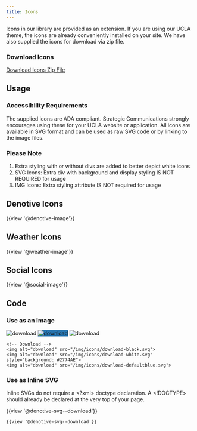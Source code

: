 ```yaml
---
title: Icons
---
```

Icons in our library are provided as an extension. If you are using our UCLA theme, the icons are already conveniently installed on your site. We have also supplied the icons for download via zip file.

### **Download Icons**
<a class="create-button" href="/UCLA-WEB-ICONS.zip">Download Icons Zip File</a>

## **Usage**

### **Accessibility Requirements**
The supplied icons are ADA compliant. Strategic Communications strongly encourages using these for your UCLA website or application. All icons are available in SVG format and can be used as raw SVG code or by linking to the image files.


### **Please Note**
1. Extra styling with or without divs are added to better depict white icons
1. SVG Icons: Extra div with background and display styling IS NOT REQUIRED for usage
1. IMG Icons: Extra styling attribute IS NOT required for usage

## Denotive Icons
{{view '@denotive-image'}}

## Weather Icons
{{view '@weather-image'}}

## Social Icons
{{view '@social-image'}}

## Code

### **Use as an Image**

<img alt="download" src="/img/icons/download-black.svg">
<img alt="download" src="/img/icons/download-white.svg" style="background: #2774AE">
<img alt="download" src="/img/icons/download-defaultblue.svg">

```
<!-- Download -->
<img alt="download" src="/img/icons/download-black.svg">
<img alt="download" src="/img/icons/download-white.svg" style="background: #2774AE">
<img alt="download" src="/img/icons/download-defaultblue.svg">
```

### **Use as Inline SVG**

Inline SVGs do not require a <?xml> doctype declaration. A <!DOCTYPE> should already be declared at the very top of your page.

{{view '@denotive-svg--download'}}
```
{{view '@denotive-svg--download'}}
```

